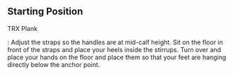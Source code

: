 ## Starting Position

TRX Plank

:   Adjust the straps so the handles are at mid-calf height.  Sit on the floor in front of the straps and place your heels inside the stirrups.  Turn over and place your hands on the floor and place them so that your feet are hanging directly below the anchor point.